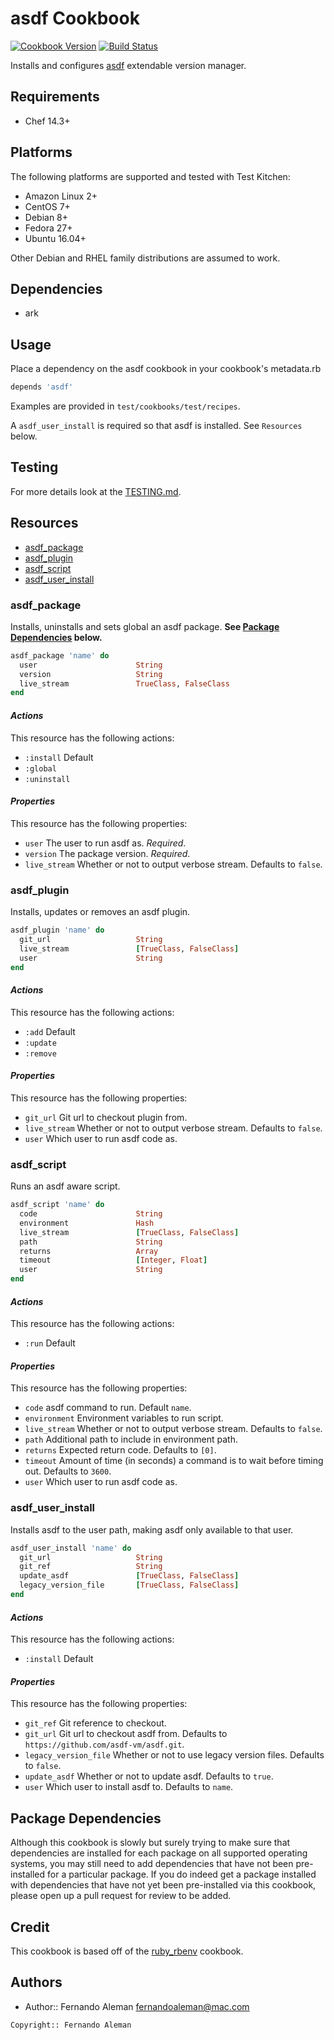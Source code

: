 # asdf Cookbook

[![Cookbook Version](https://img.shields.io/cookbook/v/asdf.svg)](https://supermarket.chef.io/cookbooks/asdf) [![Build Status](https://travis-ci.org/asdf-chef/asdf.svg?branch=master)](https://travis-ci.org/asdf-chef/asdf)

Installs and configures [asdf](https://github.com/asdf-vm/asdf) extendable version manager.

## Requirements

- Chef 14.3+

## Platforms

The following platforms are supported and tested with Test Kitchen:

- Amazon Linux 2+
- CentOS 7+
- Debian 8+
- Fedora 27+
- Ubuntu 16.04+

Other Debian and RHEL family distributions are assumed to work.

## Dependencies

- ark

## Usage

Place a dependency on the asdf cookbook in your cookbook's metadata.rb

```ruby
depends 'asdf'
```

Examples are provided in `test/cookbooks/test/recipes`.

A `asdf_user_install` is required so that asdf is installed. See `Resources` below.

## Testing

For more details look at the [TESTING.md](./TESTING.md).

## Resources

- [asdf_package](#asdf_package)
- [asdf_plugin](#asdf_plugin)
- [asdf_script](#asdf_script)
- [asdf_user_install](#asdf_user_install)

### asdf_package

Installs, uninstalls and sets global an asdf package.
**See [Package Dependencies](#package-dependencies) below.**

```ruby
asdf_package 'name' do
  user                      String
  version                   String
  live_stream               TrueClass, FalseClass
end
```

#### _Actions_

This resource has the following actions:

- `:install` Default
- `:global`
- `:uninstall`

#### _Properties_

This resource has the following properties:

- `user` The user to run asdf as. *Required*.
- `version` The package version. *Required*.
- `live_stream` Whether or not to output verbose stream. Defaults to `false`.

### asdf_plugin

Installs, updates or removes an asdf plugin.

```ruby
asdf_plugin 'name' do
  git_url                   String
  live_stream               [TrueClass, FalseClass]
  user                      String
end
```

#### _Actions_

This resource has the following actions:

- `:add` Default
- `:update`
- `:remove`

#### _Properties_

This resource has the following properties:

- `git_url` Git url to checkout plugin from.
- `live_stream` Whether or not to output verbose stream. Defaults to `false`.
- `user` Which user to run asdf code as.

### asdf_script

Runs an asdf aware script.

```ruby
asdf_script 'name' do
  code                      String
  environment               Hash
  live_stream               [TrueClass, FalseClass]
  path                      String
  returns                   Array
  timeout                   [Integer, Float]
  user                      String
end
```

#### _Actions_

This resource has the following actions:

- `:run` Default

#### _Properties_

This resource has the following properties:

- `code` asdf command to run. Default `name`.
- `environment` Environment variables to run script.
- `live_stream` Whether or not to output verbose stream. Defaults to `false`.
- `path` Additional path to include in environment path.
- `returns` Expected return code. Defaults to `[0]`.
- `timeout` Amount of time (in seconds) a command is to wait before timing out. Defaults to `3600`.
- `user` Which user to run asdf code as.

### asdf_user_install

Installs asdf to the user path, making asdf only available to that user.

```ruby
asdf_user_install 'name' do
  git_url                   String
  git_ref                   String
  update_asdf               [TrueClass, FalseClass]
  legacy_version_file       [TrueClass, FalseClass]
end
```

#### _Actions_

This resource has the following actions:

- `:install` Default

#### _Properties_

This resource has the following properties:

- `git_ref` Git reference to checkout.
- `git_url` Git url to checkout asdf from. Defaults to `https://github.com/asdf-vm/asdf.git`.
- `legacy_version_file` Whether or not to use legacy version files. Defaults to `false`.
- `update_asdf` Whether or not to update asdf. Defaults to `true`.
- `user` Which user to install asdf to. Defaults to `name`.

## Package Dependencies

Although this cookbook is slowly but surely trying to make sure that
dependencies are installed for each package on all supported operating systems,
you may still need to add dependencies that have not been pre-installed for a
particular package. If you do indeed get a package installed with dependencies
that have not yet been pre-installed via this cookbook, please open up a pull
request for review to be added.

## Credit

This cookbook is based off of the [ruby_rbenv](https://github.com/sous-chefs/ruby_rbenv) cookbook.

## Authors

- Author:: Fernando Aleman <fernandoaleman@mac.com>

```text
Copyright:: Fernando Aleman
```
